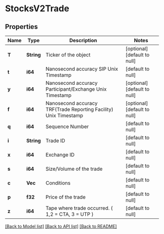 # StocksV2Trade

## Properties
Name | Type | Description | Notes
------------ | ------------- | ------------- | -------------
**T** | **String** | Ticker of the object | [optional] [default to null]
**t** | **i64** | Nanosecond accuracy SIP Unix Timestamp | [default to null]
**y** | **i64** | Nanosecond accuracy Participant/Exchange Unix Timestamp | [optional] [default to null]
**f** | **i64** | Nanosecond accuracy TRF(Trade Reporting Facility) Unix Timestamp | [optional] [default to null]
**q** | **i64** | Sequence Number | [default to null]
**i** | **String** | Trade ID | [default to null]
**x** | **i64** | Exchange ID | [default to null]
**s** | **i64** | Size/Volume of the trade | [default to null]
**c** | **Vec<i64>** | Conditions | [default to null]
**p** | **f32** | Price of the trade | [default to null]
**z** | **i64** | Tape where trade occurred. ( 1,2 &#x3D; CTA, 3 &#x3D; UTP ) | [default to null]

[[Back to Model list]](../README.md#documentation-for-models) [[Back to API list]](../README.md#documentation-for-api-endpoints) [[Back to README]](../README.md)

